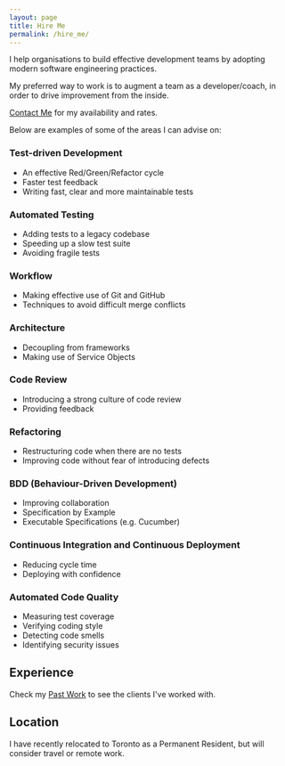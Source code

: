 ```yaml
---
layout: page
title: Hire Me
permalink: /hire_me/
---
```

I help organisations to build effective development teams by adopting modern software engineering practices.

My preferred way to work is to augment a team as a developer/coach, in order to drive improvement from the inside.

[Contact Me](contact) for my availability and rates.

Below are examples of some of the areas I can advise on:

### Test-driven Development

* An effective Red/Green/Refactor cycle
* Faster test feedback
* Writing fast, clear and more maintainable tests

### Automated Testing

* Adding tests to a legacy codebase
* Speeding up a slow test suite
* Avoiding fragile tests

### Workflow

* Making effective use of Git and GitHub
* Techniques to avoid difficult merge conflicts

### Architecture

* Decoupling from frameworks
* Making use of Service Objects

### Code Review

* Introducing a strong culture of code review
* Providing feedback

### Refactoring

* Restructuring code when there are no tests
* Improving code without fear of introducing defects

### BDD (Behaviour-Driven Development)

* Improving collaboration
* Specification by Example
* Executable Specifications (e.g. Cucumber)

### Continuous Integration and Continuous Deployment

* Reducing cycle time
* Deploying with confidence

### Automated Code Quality

* Measuring test coverage
* Verifying coding style
* Detecting code smells
* Identifying security issues

## Experience

Check my [Past Work](/work) to see the clients I've worked with.

## Location

I have recently relocated to Toronto as a Permanent Resident, but will consider travel or remote work.
